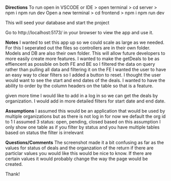 **Directions**
To run open in VSCODE or IDE > open terminal > cd server > npm i npm run dev
Open a new terminal > cd frontend > npm i npm run dev

This will seed your database and start the project

Go to http://localhost:5173/ in your browser to view the app and use it.

**Notes**
I wanted to set this app up so we could scale as large as we needed. For this I seperated out the files so controllers are in their own folder. Models and DB are also their own folder. This will allow future developers to more easily create more features.
I wanted to make the getDeals to be as effiencent as possible on both FE and BE so I filtered the data on query rather than pulling all data and filtering it on the FE
I wanted the user to have an easy way to clear filters so I added a button to reset.
I thought the user would want to see the start and end dates of the deals.
I wanted to have the ability to order by the column headers on the table so that is a feature.

given more time I would like to add in a log in so we can get the deals by organization. I would add in more detailed filters for start date and end date.

**Assumptions**
I assumed this would be an application that would be used by multiple organizations but as there is not log in for now we default the org id to 1
I assumed 3 status: open, pending, closed based on this assumption I only show one table as if you filter by status and you have multiple tables based on status the filter is irrelevant

**Questions/Comments**
The screenshot made it a bit confusing as far as the values for status of deals and the organzation of the return if there are particlar values you would like this would be nice to know.
If there are certain values it would probably change the way the page would be created.

Thank!
